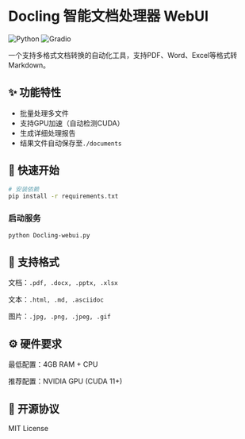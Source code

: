 # Docling 智能文档处理器 WebUI

![Python](https://img.shields.io/badge/Python-3.8%2B-blue)
![Gradio](https://img.shields.io/badge/Gradio-3.x-orange)

一个支持多格式文档转换的自动化工具，支持PDF、Word、Excel等格式转Markdown。

## ✨ 功能特性
- 批量处理多文件
- 支持GPU加速（自动检测CUDA）
- 生成详细处理报告
- 结果文件自动保存至`./documents`

## 🚀 快速开始
```bash
# 安装依赖
pip install -r requirements.txt
```
### 启动服务
```bash
python Docling-webui.py
```
## 📂 支持格式
文档：`.pdf, .docx, .pptx, .xlsx`

文本：`.html, .md, .asciidoc`

图片：`.jpg, .png, .jpeg, .gif`

## ⚙️ 硬件要求
最低配置：4GB RAM + CPU

推荐配置：NVIDIA GPU (CUDA 11+)

## 📜 开源协议
MIT License